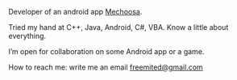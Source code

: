 Developer of an android app [Mechoosa](https://play.google.com/store/apps/details?id=com.dmizvix.android.helpmechoose&hl=ru&gl=US).
<p>Tried my hand at C++, Java, Android, C#, VBA. Know a little about everything.</p>
<p>I’m open for collaboration on some Android app or a game.</p>

How to reach me: write me an email [freemited@gmail.com](mailto:freemited@gmail.com)

<!---
freakinbook/freakinbook is a ✨ special ✨ repository because its `README.md` (this file) appears on your GitHub profile.
You can click the Preview link to take a look at your changes.
--->
